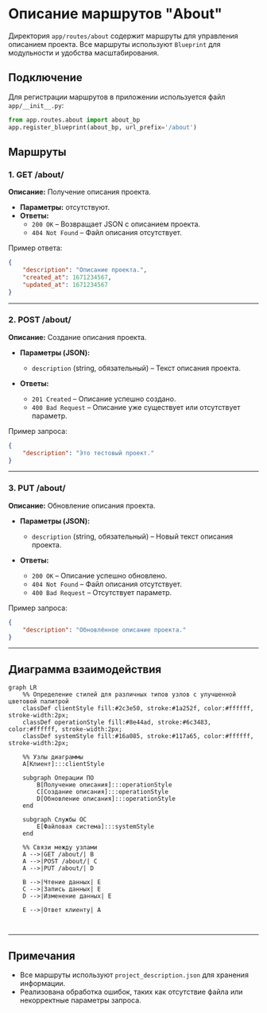 # Описание маршрутов "About"

Директория `app/routes/about` содержит маршруты для управления описанием проекта. Все маршруты используют `Blueprint` для модульности и удобства масштабирования.

## Подключение
Для регистрации маршрутов в приложении используется файл `app/__init__.py`:
```python
from app.routes.about import about_bp
app.register_blueprint(about_bp, url_prefix='/about')
```

## Маршруты

### 1. **GET /about/**
**Описание:** Получение описания проекта.

- **Параметры:** отсутствуют.
- **Ответы:**
  - `200 OK` – Возвращает JSON с описанием проекта.
  - `404 Not Found` – Файл описания отсутствует.

Пример ответа:
```json
{
    "description": "Описание проекта.",
    "created_at": 1671234567,
    "updated_at": 1671234567
}
```

---

### 2. **POST /about/**
**Описание:** Создание описания проекта.

- **Параметры (JSON):**
  - `description` (string, обязательный) – Текст описания проекта.

- **Ответы:**
  - `201 Created` – Описание успешно создано.
  - `400 Bad Request` – Описание уже существует или отсутствует параметр.

Пример запроса:
```json
{
    "description": "Это тестовый проект."
}
```

---

### 3. **PUT /about/**
**Описание:** Обновление описания проекта.

- **Параметры (JSON):**
  - `description` (string, обязательный) – Новый текст описания проекта.

- **Ответы:**
  - `200 OK` – Описание успешно обновлено.
  - `404 Not Found` – Файл описания отсутствует.
  - `400 Bad Request` – Отсутствует параметр.

Пример запроса:
```json
{
    "description": "Обновлённое описание проекта."
}
```

---

## Диаграмма взаимодействия

```mermaid
graph LR
    %% Определение стилей для различных типов узлов с улучшенной цветовой палитрой
    classDef clientStyle fill:#2c3e50, stroke:#1a252f, color:#ffffff, stroke-width:2px;
    classDef operationStyle fill:#8e44ad, stroke:#6c3483, color:#ffffff, stroke-width:2px;
    classDef systemStyle fill:#16a085, stroke:#117a65, color:#ffffff, stroke-width:2px;

    %% Узлы диаграммы
    A[Клиент]:::clientStyle

    subgraph Операции ПО
        B[Получение описания]:::operationStyle
        C[Создание описания]:::operationStyle
        D[Обновление описания]:::operationStyle
    end

    subgraph Службы ОС
        E[Файловая система]:::systemStyle
    end

    %% Связи между узлами
    A -->|GET /about/| B
    A -->|POST /about/| C
    A -->|PUT /about/| D

    B -->|Чтение данных| E
    C -->|Запись данных| E
    D -->|Изменение данных| E

    E -->|Ответ клиенту| A



```

---

## Примечания
- Все маршруты используют `project_description.json` для хранения информации.
- Реализована обработка ошибок, таких как отсутствие файла или некорректные параметры запроса.
